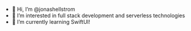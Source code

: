 - 👋 Hi, I’m @jonashellstrom
- 👀 I’m interested in full stack development and serverless technologies
- 🌱 I’m currently learning SwiftUI!

<!---
jonashellstrom/jonashellstrom is a ✨ special ✨ repository because its `README.md` (this file) appears on your GitHub profile.
You can click the Preview link to take a look at your changes.
--->
